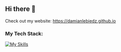 ## Hi there 👋

Check out my website:
https://damianlebiedz.github.io

### My Tech Stack:

[![My Skills](https://skillicons.dev/icons?i=py,go,graphql,docker,cpp,html,css)](https://skillicons.dev)

<!--
**damianlebiedz/damianlebiedz** is a ✨ _special_ ✨ repository because its `README.md` (this file) appears on your GitHub profile.

Here are some ideas to get you started:

- 🔭 I’m currently working on ...
- 🌱 I’m currently learning ...
- 👯 I’m looking to collaborate on ...
- 🤔 I’m looking for help with ...
- 💬 Ask me about ...
- 📫 How to reach me: ...
- 😄 Pronouns: ...
- ⚡ Fun fact: ...
-->
